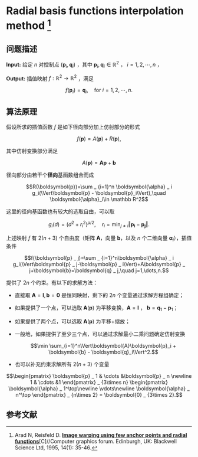 # Radial basis functions interpolation method [^RBF] 

## 问题描述

**Input:** 给定 $n$ 对控制点 $(\boldsymbol{p}_i, \boldsymbol{q}_i)$ ，其中 $\boldsymbol{p}_i,\boldsymbol{q}_i\in\mathbb{R}^2$ ， $i=1, 2, \cdots,n$ ，

**Output:** 插值映射 $f : \mathbb{R}^2\to\mathbb{R}^2$ ，满足

$$f(\boldsymbol{p}_i) = \boldsymbol{q}_i, \quad \text{for } i = 1, 2, \cdots, n.$$

## 算法原理

假设所求的插值函数 $f$ 是如下径向部分加上仿射部分的形式

$$f(\boldsymbol{p}) = A(\boldsymbol{p}) + R(\boldsymbol{p}),$$

其中仿射变换部分满足

$$A(\boldsymbol{p}) = \boldsymbol{A}\boldsymbol{p} + \boldsymbol{b}$$

径向部分由若干个**径向**基函数组合而成

$$R(\boldsymbol{p})=\sum _ {i=1}^n \boldsymbol{\alpha} _ i g_i(\Vert\boldsymbol{p} - \boldsymbol{p}_i\Vert),\quad \boldsymbol{\alpha}_i\in \mathbb R^2$$

这里的径向基函数也有较大的选取自由，可以取

$$g_i(d) = (d^2 + r_i^2)^{\mu/2}, \quad r_i = \min_{j\neq i} \Vert\boldsymbol{p_i} - \boldsymbol{p_j}\Vert.$$

上述映射 $f$ 有 $2(n+3)$ 个自由度（矩阵 $\boldsymbol{A}$，向量 $\boldsymbol{b}$，以及 $n$ 个二维向量 $\boldsymbol{\alpha} _ i$），插值条件

$$f(\boldsymbol{p} _ j)=\sum _ {i=1}^n\boldsymbol{\alpha} _ i g_i(\Vert\boldsymbol{p} _ j-\boldsymbol{p} _ i\Vert)+A\boldsymbol{p} _ j+\boldsymbol{b}=\boldsymbol{q} _ j,\quad j=1,\dots,n.$$

提供了 $2n$ 个约束。有以下的求解方法：

- 直接取 $\boldsymbol{A} = \boldsymbol{I}, \boldsymbol{b} = \boldsymbol{0}$ 是恒同映射，剩下的 $2n$ 个变量通过求解方程组确定；
- 如果提供了一个点，可以选取 $\boldsymbol{A}(\boldsymbol{p})$ 为平移变换，$\boldsymbol{ A } = \boldsymbol{ I }$ ， $\boldsymbol{b}=\boldsymbol{q}_1-\boldsymbol{p}_1$；
- 如果提供了两个点，可以选取 $\boldsymbol{A}(\boldsymbol{p})$ 为平移+缩放；
- 一般地，如果提供了至少三个点，可以通过求解最小二乘问题确定仿射变换
  
  $$\min \sum_{i=1}^n\Vert\boldsymbol{A}\boldsymbol{p}_i + \boldsymbol{b} - \boldsymbol{q}_i\Vert^2.$$

- 也可以补充约束求解所有 $2(n+3)$ 个变量
  
$$\begin{pmatrix}
\boldsymbol{p} _ 1 & \cdots &\boldsymbol{p} _ n \newline
1 & \cdots &1
\end{pmatrix} _ {3\times n}
\begin{pmatrix}
\boldsymbol{\alpha} _ 1^\top\newline
\vdots\newline
\boldsymbol{\alpha} _ n^\top
\end{pmatrix} _ {n\times 2} = \boldsymbol{0} _ {3\times 2}.$$

## 参考文献

[^RBF]: Arad N, Reisfeld D. [**Image warping using few anchor points and radial functions**](https://onlinelibrary.wiley.com/doi/10.1111/1467-8659.1410035 )[C]//Computer graphics forum. Edinburgh, UK: Blackwell Science Ltd, 1995, 14(1): 35-46.

